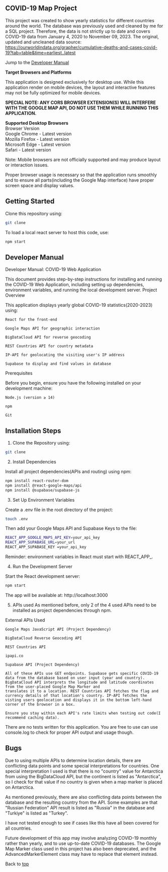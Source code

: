 ## **COVID-19 Map Project**
This project was created to show yearly statistics for different countries around the world. The database was previously used and cleaned by me for a SQL project. Therefore, the data is not strictly up to date and covers COVID-19 data from January 4, 2020 to November 09, 2023. 
The original, updated and uncleaned data source: https://ourworldindata.org/grapher/cumulative-deaths-and-cases-covid-19?tab=table&time=earliest..latest

Jump to the [Developer Manual](#developer-manual)

**Target Browsers and Platforms**

This application is designed exclusively for desktop use. While this application render on mobile devices, the layout and interactive features may not be fully optimized for mobile devices.  

**SPECIAL NOTE: ANY CORS BROWSER EXTENSION(S) WILL INTERFERE WITH THE GOOGLE MAP API, DO NOT USE THEM WHILE RUNNING THIS APPLICATION.**  

**Supported Desktop Browsers**  
Browser	Version  
Google Chrome	- Latest version  
Mozilla Firefox	- Latest version  
Microsoft Edge	- Latest version  
Safari - Latest version  

Note: Mobile browsers are not officially supported and may produce layout or interaction issues.

Proper browser usage is necessary so that the application runs smoothly and to ensure all parts(including the Google Map interface) have proper screen space and display values.

## **Getting Started**
Clone this repository using:
```bash
git clone
```
To load a local react server to host this code, use:
```bash
npm start
```


## **Developer Manual**
Developer Manual: COVID-19 Web Application

This document provides step-by-step instructions for installing and running the COVID-19 Web Application, including setting up dependencies, environment variables, and running the local development server.
Project Overview

This application displays yearly global COVID-19 statistics(2020-2023) using:

    React for the front-end

    Google Maps API for geographic interaction

    BigDataCloud API for reverse geocoding

    REST Countries API for country metadata

    IP-API for geolocating the visiting user's IP address

    Supabase to display and find values in database

Prerequisites

Before you begin, ensure you have the following installed on your development machine:

    Node.js (version ≥ 14)

    npm 

    Git

## **Installation Steps**
1. Clone the Repository using:

```bash
git clone
```

2. Install Dependencies

Install all project dependencies(APIs and routing) using npm:
```bash
npm install react-router-dom  
npm install @react-google-maps/api  
npm install @supabase/supabase-js  
```

3. Set Up Environment Variables

Create a .env file in the root directory of the project:
```bash
touch .env  
```
Then add your Google Maps API and Supabase Keys to the file:
```bash
REACT_APP_GOOGLE_MAPS_API_KEY=your_api_key  
REACT_APP_SUPABASE_URL=your_url  
REACT_APP_SUPABASE_KEY =your_api_key  
```
Reminder: environment variables in React must start with REACT_APP_.

4. Run the Development Server

Start the React development server:
```bash
npm start  
```
The app will be available at:
http://localhost:3000

5. APIs used
As mentioned before, only 2 of the 4 used APIs need to be installed as project dependencies through npm.

External APIs Used

    Google Maps JavaScript API (Project Dependency)

    BigDataCloud Reverse Geocoding API

    REST Countries API

    ipapi.co

    Supabase API (Project Dependency)

    All of these APIs use GET endpoints. Supabase gets specific COVID-19 data from the database based on user input (year and country). BigDataCloud API interprets the longitude and latitude coordinates from the user-placed Google Map Marker and
    translates it to a location. REST Countries API fetches the flag and currency details of that location's country. IP-API fetches the visting users geolocation and displays it in the bottom left-hand corner of the browser in a box.

    Ensure you stay within each API's rate limits when testing out code(I recommend caching data).

There are no tests written for this application. You are free to use can use console.log to check for proper API output and usage though.



## **Bugs**
Due to using multiple APIs to determine location details, there are conflicting data points and some special interpretations for countries. One special interpretation I used is that there is no "country" value for Antarctica from using the BigDataCloud API, but the continent is listed as "Antarctica", so I check for that value if no country is given when a map marker is placed on Antarctica. 

As mentioned previously, there are also conflicting data points between the database and the resulting country from the API. Some examples are that "Russian Federation" API result is listed as "Russia" in the database and "Turkiye" is listed as "Turkey". 

I have not tested enough to see if cases like this have all been covered for all countries. 

Future development of this app may involve analyzing COVID-19 monthly rather than yearly, and to use up-to-date COVID-19 databases. The Google Map Marker class used in this project has also been deprecated, and the AdvancedMarkerElement class may have to replace that element instead.

Back to [top](#covid-19-map-project)